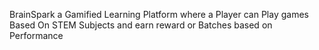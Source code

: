 BrainSpark a Gamified Learning Platform where a Player can Play games Based On STEM Subjects and earn reward or Batches based on Performance



